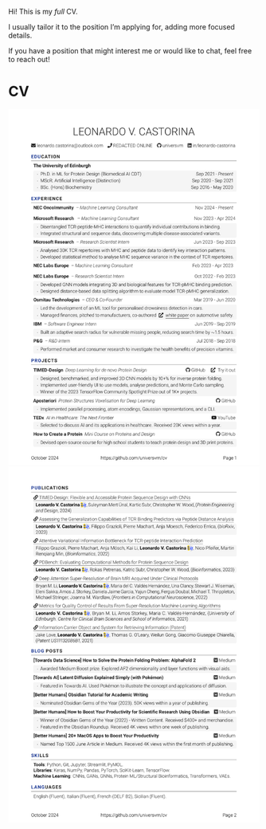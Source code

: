 Hi! This is my *full* CV. 

I usually tailor it to the position I’m applying for, adding more focused details.

If you have a position that might interest me or would like to chat, feel free to reach out!

# CV

![CV](cv-0.png "Leonardo Castorina CV")
![CV](cv-1.png "Leonardo Castorina CV")

